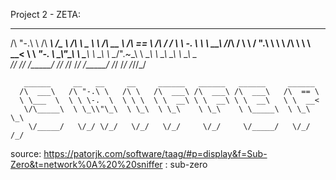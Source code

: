 Project 2 - ZETA:
 __   __     ______     ______   __     __     ______     ______     __  __
/\ "-.\ \   /\  ___\   /\__  _\ /\ \  _ \ \   /\  __ \   /\  == \   /\ \/ /
\ \ \-.  \  \ \  __\   \/_/\ \/ \ \ \/ ".\ \  \ \ \/\ \  \ \  __<   \ \  _"-.
 \ \_\\"\_\  \ \_____\    \ \_\  \ \__/".~\_\  \ \_____\  \ \_\ \_\  \ \_\ \_\
  \/_/ \/_/   \/_____/     \/_/   \/_/   \/_/   \/_____/   \/_/ /_/   \/_/\/_/

       ______     __   __     __     ______   ______   ______     ______
      /\  ___\   /\ "-.\ \   /\ \   /\  ___\ /\  ___\ /\  ___\   /\  == \
      \ \___  \  \ \ \-.  \  \ \ \  \ \  __\ \ \  __\ \ \  __\   \ \  __<
       \/\_____\  \ \_\\"\_\  \ \_\  \ \_\    \ \_\    \ \_____\  \ \_\ \_\
        \/_____/   \/_/ \/_/   \/_/   \/_/     \/_/     \/_____/   \/_/ /_/

source: https://patorjk.com/software/taag/#p=display&f=Sub-Zero&t=network%0A%20%20sniffer : sub-zero




